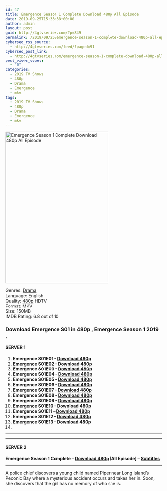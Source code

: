 ```yaml
---
id: 47
title: Emergence Season 1 Complete Download 480p All Episode
date: 2019-09-25T15:33:38+00:00
author: admin
layout: post
guid: http://4gtvseries.com/?p=849
permalink: /2019/09/25/emergence-season-1-complete-download-480p-all-episode/
cyberseo_rss_source:
  - http://4gtvseries.com/feed/?paged=91
cyberseo_post_link:
  - http://4gtvseries.com/emergence-season-1-complete-download-480p-all-episode/
post_views_count:
  - "0"
categories:
  - 2019 TV Shows
  - 480p
  - Drama
  - Emergence
  - mkv
tags:
  - 2019 TV Shows
  - 480p
  - Drama
  - Emergence
  - mkv
---
```

<img loading="lazy" class="aligncenter" src="https://3.bp.blogspot.com/-WXuTX54xzy0/XYuIZlG_2AI/AAAAAAAAAMY/gihcQ_g-Kt4aI4xI7Ve1vw7O4bcXl_WpwCK4BGAYYCw/s1600/Emergence%2BSeason%2B1.jpg" alt="Emergence Season 1 Complete Download 480p All Episode" width="330" height="488" />

Genres:&nbsp;<a href="http://4gtvseries.com/tag/drama/" data-wpel-link="internal">Drama</a>  
Language: English  
Quality:&nbsp;<a href="http://4gtvseries.com/tag/480p/" data-wpel-link="internal">480p</a>&nbsp;HDTV  
Format: MKV  
Size: 150MB  
IMDB Rating: 6.8 out of 10

### **Download Emergence S01 in 480p , Emergence Season 1 2019 ,&nbsp;**

#### <span><strong>SERVER 1</strong></span>

  1. **Emergence S01E01 – <a href="http://slink.dl480p.xyz/vOU2iBVG" data-wpel-link="external" target="_blank" rel="nofollow external noopener noreferrer" class="wpel-icon-left"><i class="wpel-icon fa fa-download" aria-hidden="true"></i>Download 480p</a>**
  2. **Emergence S01E02 – <a href="http://slink.dl480p.xyz/SMW8" data-wpel-link="external" target="_blank" rel="nofollow external noopener noreferrer" class="wpel-icon-left"><i class="wpel-icon fa fa-download" aria-hidden="true"></i>Download 480p</a>**
  3. **Emergence S01E03 – <a href="http://slink.dl480p.xyz/ECHcL" data-wpel-link="external" target="_blank" rel="nofollow external noopener noreferrer" class="wpel-icon-left"><i class="wpel-icon fa fa-download" aria-hidden="true"></i>Download 480p</a>**
  4. **Emergence S01E04 – <a href="http://slink.dl480p.xyz/amwzXSVx" data-wpel-link="external" target="_blank" rel="nofollow external noopener noreferrer" class="wpel-icon-left"><i class="wpel-icon fa fa-download" aria-hidden="true"></i>Download 480p</a>**
  5. **Emergence S01E05 – <a href="http://slink.dl480p.xyz/5gzdFI" data-wpel-link="external" target="_blank" rel="nofollow external noopener noreferrer" class="wpel-icon-left"><i class="wpel-icon fa fa-download" aria-hidden="true"></i>Download 480p</a>**
  6. **Emergence S01E06 – <a href="http://slink.dl480p.xyz/ank0PN" data-wpel-link="external" target="_blank" rel="nofollow external noopener noreferrer" class="wpel-icon-left"><i class="wpel-icon fa fa-download" aria-hidden="true"></i>Download 480p</a>**
  7. **Emergence S01E07 – <a href="http://slink.dl480p.xyz/aKJeIPd" data-wpel-link="external" target="_blank" rel="nofollow external noopener noreferrer" class="wpel-icon-left"><i class="wpel-icon fa fa-download" aria-hidden="true"></i>Download 480p</a>**
  8. **Emergence S01E08 – <a href="http://slink.dl480p.xyz/JeXL" data-wpel-link="external" target="_blank" rel="nofollow external noopener noreferrer" class="wpel-icon-left"><i class="wpel-icon fa fa-download" aria-hidden="true"></i>Download 480p</a>**
  9. **Emergence S01E09 – <a href="http://slink.dl480p.xyz/9MfKcyv" data-wpel-link="external" target="_blank" rel="nofollow external noopener noreferrer" class="wpel-icon-left"><i class="wpel-icon fa fa-download" aria-hidden="true"></i>Download 480p</a>**
 10. **Emergence S01E10 – <a href="http://slink.dl480p.xyz/n8nh" data-wpel-link="external" target="_blank" rel="nofollow external noopener noreferrer" class="wpel-icon-left"><i class="wpel-icon fa fa-download" aria-hidden="true"></i>Download 480p</a>**
 11. **Emergence S01E11 – <a href="http://slink.dl480p.xyz/rkfqvNw" data-wpel-link="external" target="_blank" rel="nofollow external noopener noreferrer" class="wpel-icon-left"><i class="wpel-icon fa fa-download" aria-hidden="true"></i>Download 480p</a>**
 12. **Emergence S01E12 – <a href="http://slink.dl480p.xyz/28cCtU" data-wpel-link="external" target="_blank" rel="nofollow external noopener noreferrer" class="wpel-icon-left"><i class="wpel-icon fa fa-download" aria-hidden="true"></i>Download 480p</a>**
 13. **Emergence S01E13 – <a href="http://slink.dl480p.xyz/orre1j" data-wpel-link="external" target="_blank" rel="nofollow external noopener noreferrer" class="wpel-icon-left"><i class="wpel-icon fa fa-download" aria-hidden="true"></i>Download 480p</a>**
 14. 

* * *

* * *

#### <span><strong>SERVER 2</strong></span>

**Emergence Season 1 Complete – <a href="http://dl480p.xyz/618/" data-wpel-link="external" target="_blank" rel="nofollow external noopener noreferrer" class="wpel-icon-left"><i class="wpel-icon fa fa-download" aria-hidden="true"></i>Download 480p</a> [All Episode] – <a href="https://subscene.com/subtitles/emergence-first-season" data-wpel-link="external" target="_blank" rel="nofollow external noopener noreferrer" class="wpel-icon-left"><i class="wpel-icon fa fa-download" aria-hidden="true"></i>Subtitles</a>**

* * *

A police chief discovers a young child named Piper near Long Island’s Peconic Bay where a mysterious accident occurs and takes her in. Soon, she discovers that the girl has no memory of who she is.

<div align="center">
</div>